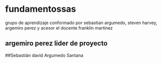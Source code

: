 # fundamentossas
grupo de aprendizaje conformado por sebastian argumedo, steven harvey,  argemiro perez y acesor el docente franklin martinez
## argemiro perez lider de proyecto
##Sebastián david Argumedo Santana 
